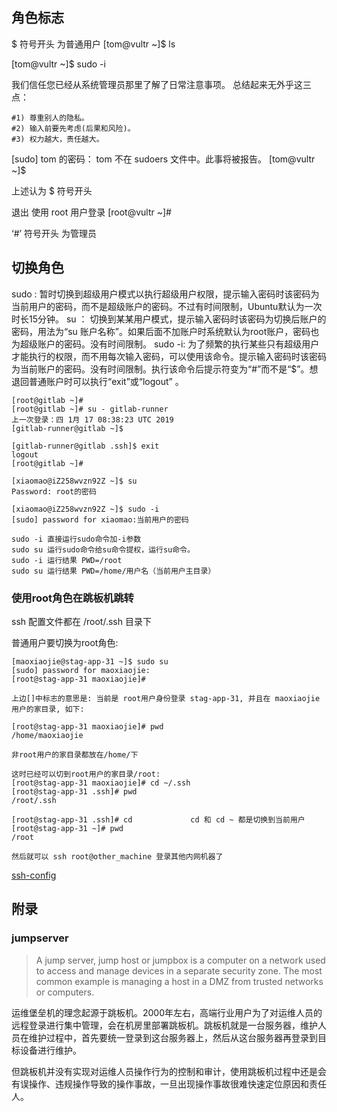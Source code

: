 ## 角色标志
$ 符号开头 为普通用户
[tom@vultr ~]$ ls

[tom@vultr ~]$ sudo -i

我们信任您已经从系统管理员那里了解了日常注意事项。
总结起来无外乎这三点：

    #1) 尊重别人的隐私。
    #2) 输入前要先考虑(后果和风险)。
    #3) 权力越大，责任越大。

[sudo] tom 的密码：
tom 不在 sudoers 文件中。此事将被报告。
[tom@vultr ~]$

上述认为 $ 符号开头

退出 使用 root 用户登录
[root@vultr ~]#

‘#’ 符号开头 为管理员

## 切换角色
sudo : 暂时切换到超级用户模式以执行超级用户权限，提示输入密码时该密码为当前用户的密码，而不是超级账户的密码。不过有时间限制，Ubuntu默认为一次时长15分钟。
su ： 切换到某某用户模式，提示输入密码时该密码为切换后账户的密码，用法为“su 账户名称”。如果后面不加账户时系统默认为root账户，密码也为超级账户的密码。没有时间限制。
sudo -i: 为了频繁的执行某些只有超级用户才能执行的权限，而不用每次输入密码，可以使用该命令。提示输入密码时该密码为当前账户的密码。没有时间限制。执行该命令后提示符变为“#”而不是“$”。想退回普通账户时可以执行“exit”或“logout” 。

```
[root@gitlab ~]#
[root@gitlab ~]# su - gitlab-runner
上一次登录：四 1月 17 08:38:23 UTC 2019
[gitlab-runner@gitlab ~]$

[gitlab-runner@gitlab .ssh]$ exit
logout
[root@gitlab ~]#
```
```
[xiaomao@iZ258wvzn92Z ~]$ su
Password: root的密码

[xiaomao@iZ258wvzn92Z ~]$ sudo -i
[sudo] password for xiaomao:当前用户的密码

sudo -i 直接运行sudo命令加-i参数
sudo su 运行sudo命令给su命令提权，运行su命令。
sudo -i 运行结果 PWD=/root
sudo su 运行结果 PWD=/home/用户名（当前用户主目录）
```

### 使用root角色在跳板机跳转
ssh 配置文件都在 /root/.ssh 目录下

普通用户要切换为root角色:
```
[maoxiaojie@stag-app-31 ~]$ sudo su
[sudo] password for maoxiaojie: 
[root@stag-app-31 maoxiaojie]#

上边[]中标志的意思是: 当前是 root用户身份登录 stag-app-31, 并且在 maoxiaojie 用户的家目录, 如下:

[root@stag-app-31 maoxiaojie]# pwd
/home/maoxiaojie

非root用户的家目录都放在/home/下

这时已经可以切到root用户的家目录/root:
[root@stag-app-31 maoxiaojie]# cd ~/.ssh
[root@stag-app-31 .ssh]# pwd
/root/.ssh

[root@stag-app-31 .ssh]# cd             cd 和 cd ~ 都是切换到当前用户
[root@stag-app-31 ~]# pwd
/root

然后就可以 ssh root@other_machine 登录其他内网机器了
```
[ssh-config](../ssh.md)

## 附录

### jumpserver
> A jump server, jump host or jumpbox is a computer on a network used to access and manage devices in a separate security zone. The most common example is managing a host in a DMZ from trusted networks or computers.

运维堡垒机的理念起源于跳板机。2000年左右，高端行业用户为了对运维人员的远程登录进行集中管理，会在机房里部署跳板机。跳板机就是一台服务器，维护人员在维护过程中，首先要统一登录到这台服务器上，然后从这台服务器再登录到目标设备进行维护。

但跳板机并没有实现对运维人员操作行为的控制和审计，使用跳板机过程中还是会有误操作、违规操作导致的操作事故，一旦出现操作事故很难快速定位原因和责任人。
